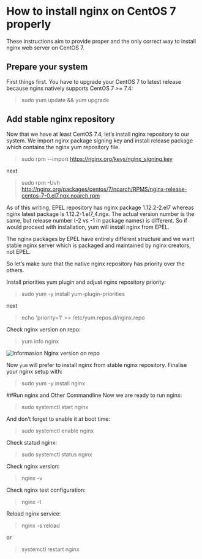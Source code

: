 # How to install nginx on CentOS 7 properly

These instructions aim to provide proper and the only correct way to install nginx web server on CentOS 7.

## Prepare your system
First things first. You have to upgrade your CentOS 7 to latest release because nginx natively supports CentOS 7 >= 7.4:
> sudo yum update && yum upgrade

## Add stable nginx repository
Now that we have at least CentOS 7.4, let’s install nginx repository to our system. We import nginx package signing key and install release package which contains the nginx yum repository file.
> sudo rpm --import https://nginx.org/keys/nginx_signing.key 

next
>sudo rpm -Uvh http://nginx.org/packages/centos/7/noarch/RPMS/nginx-release-centos-7-0.el7.ngx.noarch.rpm

As of this writing, EPEL repository has nginx package 1.12.2-2.el7 whereas nginx latest package is 1.12.2-1.el7_4.ngx. The actual version number is the same, but release number (-2 vs -1 in package names) is different. So if would proceed with installation, yum will install nginx from EPEL.

The nginx packages by EPEL have entirely different structure and we want stable nginx server which is packaged and maintained by nginx creators, not EPEL.

So let’s make sure that the native nginx repository has priority over the others.

Install priorities yum plugin and adjust nginx repository priority:
>sudo yum -y install yum-plugin-priorities

next

>echo 'priority=1' >> /etc/yum.repos.d/nginx.repo

Check nginx version on repo:
> yum info nginx

![Informasion Nginx version on repo](https://i.imgur.com/gpElbA1.png)

Now `yum` will prefer to install nginx from stable nginx repository. Finalise your nginx setup with:
>sudo yum -y install nginx

##Run nginx and Other Commandline
Now we are ready to run nginx:
> sudo systemctl start nginx

And don’t forget to enable it at boot time:
>sudo systemctl enable nginx

Check statud nginx:
>sudo systemctl status nginx

Check nginx version:
>nginx -v

Check nginx test configuration:
>nginx -t

Reload nginx service:
>nginx -s reload

or
>systemctl restart nginx